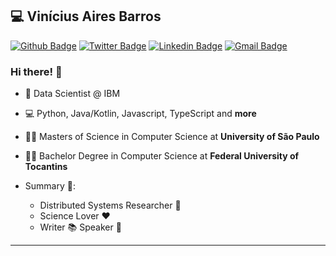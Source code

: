 
## :computer: Vinícius Aires Barros

[![Github Badge](https://img.shields.io/badge/-Github-000?style=flat-square&logo=Github&logoColor=white&link=https://github.com/v4ires)](https://github.com/v4ires)
[![Twitter Badge](https://img.shields.io/badge/-Twitter-1DA1F2?style=flat-square&logo=Twitter&logoColor=white&link=https://twitter.com/v4ires)](https://twitter.com/v4ires) 
[![Linkedin Badge](https://img.shields.io/badge/-LinkedIn-blue?style=flat-square&logo=Linkedin&logoColor=white&link=https://www.linkedin.com/in/v4ires/)](https://www.linkedin.com/in/v4ires/)
[![Gmail Badge](https://img.shields.io/badge/-Gmail-c14438?style=flat-square&logo=Gmail&logoColor=white&link=mailto:v4ires@gmail.com)](mailto:v4ires@gmail.com)

### Hi there! 👋

- 🎲  Data Scientist @ IBM
- 💻  Python, Java/Kotlin, Javascript, TypeScript and **more**
- 👨‍🎓  Masters of Science in Computer Science at **University of São Paulo**
- 👨‍🎓  Bachelor Degree in Computer Science at **Federal University of Tocantins**

- Summary :rocket::
  - Distributed Systems Researcher :book:
  - Science Lover :heart:
  - Writer :books: Speaker :bust_in_silhouette:
---
